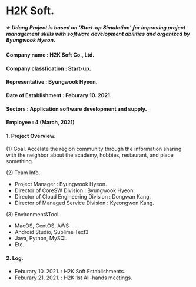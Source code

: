 # H2K Soft.
##### ※ Udong Project is based on ‘Start-up Simulation’ for improving project management skills with software development abilities and organized by Byungwook Hyeon.

#### Company name : H2K Soft Co., Ltd.
#### Company classfication : Start-up.
#### Representative : Byungwook Hyeon.
#### Date of Establishment : Feburary 10. 2021.
#### Sectors : Application software development and supply.
#### Employee : 4 (March, 2021)

#### 1. Project Overview.
(1) Goal.
Accelate the region community through the information sharing with the neighbor about the academy, hobbies, restaurant, and place something.

(2) Team Info.
- Project Manager : Byungwook Hyeon.
- Director of CoreSW Division : Byungwook Hyeon.
- Director of Cloud Engineering Division : Dongwan Kang.
- Director of Managed Service Division : Kyeongwon Kang.

(3) Environment&Tool.
- MacOS, CentOS, AWS
- Android Studio, Sublime Text3
- Java, Python, MySQL
- Etc.

#### 2. Log.
- Feburary 10. 2021. : H2K Soft Establishments.
- Feburary 21. 2021. : H2K 1st All-hands meetings.
